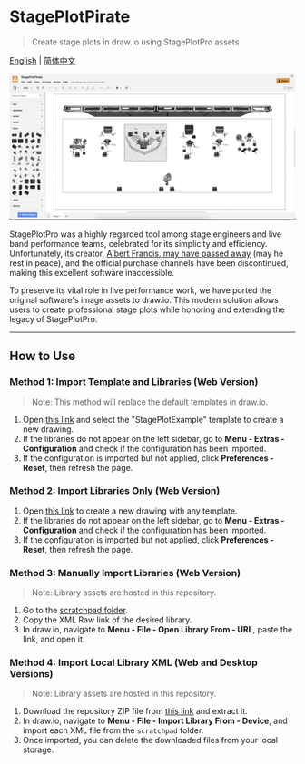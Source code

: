 # StagePlotPirate

> Create stage plots in draw.io using StagePlotPro assets

[English](README.md) | [简体中文](README_CN.md)

![example](src/screenshot.png)

StagePlotPro was a highly regarded tool among stage engineers and live band performance teams, celebrated for its simplicity and efficiency. Unfortunately, its creator, [Albert Francis, may have passed away](https://www.reddit.com/r/livesound/comments/1700war/is_stageplotpro_dead/) (may he rest in peace), and the official purchase channels have been discontinued, making this excellent software inaccessible.

To preserve its vital role in live performance work, we have ported the original software's image assets to draw.io. This modern solution allows users to create professional stage plots while honoring and extending the legacy of StagePlotPro.

---

## How to Use

### Method 1: Import Template and Libraries (Web Version)
> Note: This method will replace the default templates in draw.io.
1. Open [this link](https://app.diagrams.net/#_CONFIG_NY1LCsMwDERP460X6SLrfsg60BOorhoL/AmWTHL8jguFYZ4GIY2bb26ajPOeyHiRxIjucoVHs11/4wI1OvwmFvurK7dQi3ExH2rG7h6ll3pACE+jjddUbZWGl+OUPwpEpvdgJimAtgD/N6s/cxrV8+ML) and select the "StagePlotExample" template to create a new drawing.
2. If the libraries do not appear on the left sidebar, go to **Menu - Extras - Configuration** and check if the configuration has been imported.
3. If the configuration is imported but not applied, click **Preferences - Reset**, then refresh the page.

### Method 2: Import Libraries Only (Web Version)
1. Open [this link](https://app.diagrams.net/#_CONFIG_zdjNboMwDAfwp+HaAxPqeaPaaYdK086TCS7xSj4WO6N9+wE97LIH+EsIOR+KfnLARDTHl6ZtR75Qna2vaim8yVCoCOs60Dw9N90248Ob5bWnWzvarn3db4WWwyTm61CVi0vRONrBpbCP9l5qTMt67c13o4nPc7KzFDJ+LMAX3QPPND6iQBL3QN06zflM496kyQ63MG+mtocAzdnTwGiqUtKCRjJRsDQNpIolcj5JwSKN/COOwUxfYJ5SA5aI0Qolf1fJYVsfijXZpxrFEUsl6/JgooTlufJ9SIXA9i2IgwMhPt8hRbEE9qELVTGzFWvgIo5mLFbmEY9UXFUVtOqZhSJYAc1zdVcwUloYrCYo3bJPEez4q0xgxyiVOMHtXWa6wqGsrKkCM92jeSyS0TCDvXSL/J0LutMDxXFz/vvDzErl5nj6BQ==) to create a new drawing with any template.
2. If the libraries do not appear on the left sidebar, go to **Menu - Extras - Configuration** and check if the configuration has been imported.
3. If the configuration is imported but not applied, click **Preferences - Reset**, then refresh the page.

### Method 3: Manually Import Libraries (Web Version)
> Note: Library assets are hosted in this repository.
1. Go to the [scratchpad folder](https://github.com/Chiunownow/StagePlotPirate/tree/main/scratchpad).
2. Copy the XML Raw link of the desired library.
3. In draw.io, navigate to **Menu - File - Open Library From - URL**, paste the link, and open it.

### Method 4: Import Local Library XML (Web and Desktop Versions)
> Note: Library assets are hosted in this repository.
1. Download the repository ZIP file from [this link](https://github.com/Chiunownow/StagePlotPirate/archive/refs/heads/main.zip) and extract it.
2. In draw.io, navigate to **Menu - File - Import Library From - Device**, and import each XML file from the `scratchpad` folder.
3. Once imported, you can delete the downloaded files from your local storage.